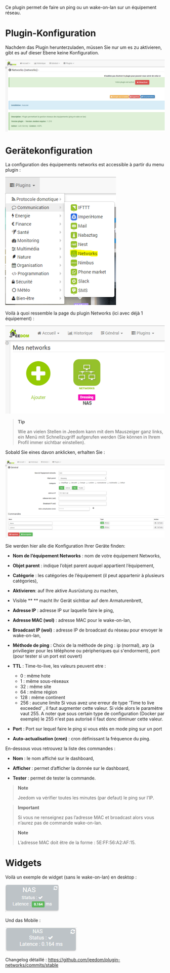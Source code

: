 Ce plugin permet de faire un ping ou un wake-on-lan sur un équipement
réseau.

Plugin-Konfiguration
=======================

Nachdem das Plugin herunterzuladen, müssen Sie nur um es zu aktivieren,
gibt es auf dieser Ebene keine Konfiguration.

![networks](../images/networks.PNG)

Gerätekonfiguration
=============================

La configuration des équipements networks est accessible à partir du
menu plugin :

![networks2](../images/networks2.PNG)

Voilà à quoi ressemble la page du plugin Networks (ici avec déjà 1
équipement) :

![networks3](../images/networks3.PNG)

> **Tip**
>
> Wie an vielen Stellen in Jeedom kann mit dem Mauszeiger ganz links, ein
> Menü mit Schnellzugriff aufgerufen werden (Sie können in Ihrem Profil
> immer sichtbar einstellen).  

Sobald Sie eines davon anklicken, erhalten Sie :

![networks4](../images/networks4.PNG)

Sie werden hier alle die Konfiguration Ihrer Geräte finden:

-   **Nom de l’équipement Networks** : nom de votre équipement Networks,

-   **Objet parent** : indique l’objet parent auquel appartient l’équipement,

-   **Catégorie** : les catégories de l’équipement (il peut appartenir à plusieurs catégories),

-   **Aktivieren**: auf Ihre aktive Ausrüstung zu machen,

-   Visible ** ** macht Ihr Gerät sichtbar auf dem Armaturenbrett,

-   **Adresse IP** : adresse IP sur laquelle faire le ping,

-   **Adresse MAC (wol)** : adresse MAC pour le wake-on-lan,

-   **Broadcast IP (wol)** : adresse IP de broadcast du réseau pour     envoyer le wake-on-lan,

-   **Méthode de ping** : Choix de la méthode de ping : ip (normal), arp (a priviliegier pour les téléphone ou péripheriques qui s'endorment), port (pour tester si un port est ouvert)

-   **TTL** : Time-to-live, les valeurs peuvent etre : 
    - 0 : même hote
    - 1 : même sous-réseaux
    - 32 : même site
    - 64 : même région
    - 128 : même continent
    - 256 : aucune limite
Si vous avez une erreur de type 'Time to live exceeded' , il faut augmenter cette valeur. Si vide alors le paramètre vaut 255. A noter que sous certain type de configuration (Docker par exemple) le 255 n'est pas autorisé il faut donc diminuer cette valeur.

-   **Port** : Port sur lequel faire le ping si vous etês en mode ping sur un port

-   **Auto-actualisation (cron)** : cron définissant la fréquence du ping.

En-dessous vous retrouvez la liste des commandes :

-   **Nom** : le nom affiché sur le dashboard,

-   **Afficher** : permet d’afficher la donnée sur le dashboard,

-   **Tester** : permet de tester la commande.

> **Note**
>
> Jeedom va vérifier toutes les minutes (par defaut) le ping sur l’IP.

> **Important**
>
> Si vous ne renseignez pas l’adresse MAC et broadcast alors vous
> n’aurez pas de commande wake-on-lan.

> **Note**
>
> L’adresse MAC doit être de la forme : 5E:FF:56:A2:AF:15.

Widgets 
=======

Voilà un exemple de widget (sans le wake-on-lan) en desktop :

![networks5](../images/networks5.PNG)

Und das Mobile :

![networks6](../images/networks6.PNG)

Changelog détaillé :
<https://github.com/jeedom/plugin-networks/commits/stable>
